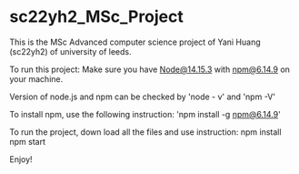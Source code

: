 # sc22yh2_MSc_Project

This is the MSc Advanced computer science project of Yani Huang (sc22yh2) of university of leeds.

To run this project:
Make sure you have Node@14.15.3 with npm@6.14.9 on your machine.

Version of node.js and npm can be checked by 'node - v' and 'npm -V'

To install npm, use the following instruction:
'npm install -g npm@6.14.9'

To run the project, down load all the files and use instruction:
npm install
npm start

Enjoy!

